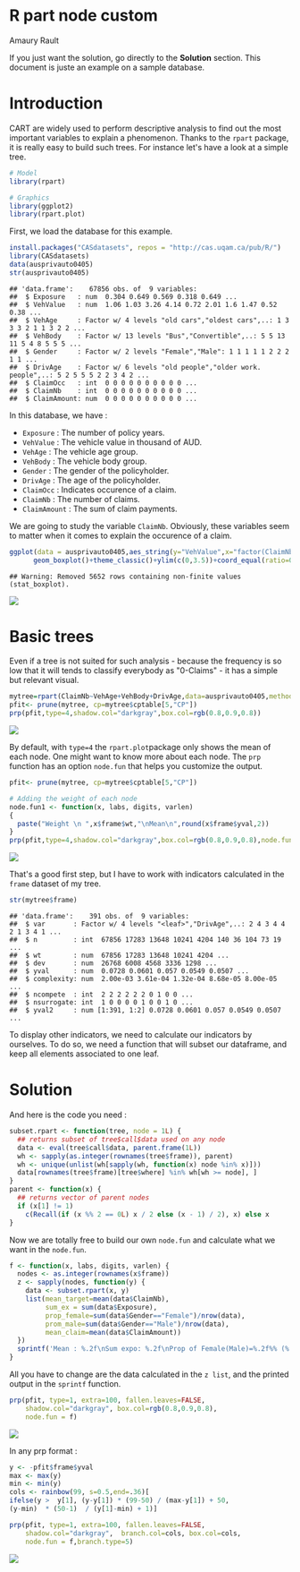 # R part node custom
Amaury Rault  



If you just want the solution, go directly to the **Solution** section.
This document is juste an example on a sample database.

# Introduction 

CART are widely used to perform descriptive analysis to find out the most important variables to explain a phenomenon. Thanks to the `rpart` package, it is really easy to build such trees. For instance let's have a look at a simple tree.


```r
# Model
library(rpart)

# Graphics
library(ggplot2)
library(rpart.plot)
```

First, we load the  database for this example.


```r
install.packages("CASdatasets", repos = "http://cas.uqam.ca/pub/R/")
library(CASdatasets)
data(ausprivauto0405)
str(ausprivauto0405)
```

```
## 'data.frame':	67856 obs. of  9 variables:
##  $ Exposure   : num  0.304 0.649 0.569 0.318 0.649 ...
##  $ VehValue   : num  1.06 1.03 3.26 4.14 0.72 2.01 1.6 1.47 0.52 0.38 ...
##  $ VehAge     : Factor w/ 4 levels "old cars","oldest cars",..: 1 3 3 3 2 1 1 3 2 2 ...
##  $ VehBody    : Factor w/ 13 levels "Bus","Convertible",..: 5 5 13 11 5 4 8 5 5 5 ...
##  $ Gender     : Factor w/ 2 levels "Female","Male": 1 1 1 1 1 2 2 2 1 1 ...
##  $ DrivAge    : Factor w/ 6 levels "old people","older work. people",..: 5 2 5 5 5 2 2 3 4 2 ...
##  $ ClaimOcc   : int  0 0 0 0 0 0 0 0 0 0 ...
##  $ ClaimNb    : int  0 0 0 0 0 0 0 0 0 0 ...
##  $ ClaimAmount: num  0 0 0 0 0 0 0 0 0 0 ...
```

In this database, we have :

+ `Exposure` : The number of policy years.
+ `VehValue` : The vehicle value in thousand of AUD.
+ `VehAge` : The vehicle age group.
+ `VehBody` : The vehicle body group.
+ `Gender` : The gender of the policyholder.
+ `DrivAge` : The age of the policyholder.
+ `ClaimOcc` : Indicates occurence of a claim.
+ `ClaimNb` : The number of claims.
+ `ClaimAmount` : The sum of claim payments.

We are going to study the variable `ClaimNb`. Obviously, these variables seem to matter when it comes to explain the occurence of a claim.


```r
ggplot(data = ausprivauto0405,aes_string(y="VehValue",x="factor(ClaimNb)",fill="VehAge"))+
      geom_boxplot()+theme_classic()+ylim(c(0,3.5))+coord_equal(ratio=0.8)
```

```
## Warning: Removed 5652 rows containing non-finite values (stat_boxplot).
```

<img src="rpart_node_files/figure-html/unnamed-chunk-3-1.png" style="display: block; margin: auto;" />


# Basic trees

Even if a tree is not suited for such analysis - because the frequency is so low that it will tends to classify everybody as "0-Claims" - it has a simple but relevant visual.


```r
mytree=rpart(ClaimNb~VehAge+VehBody+DrivAge,data=ausprivauto0405,method ="poisson",cp=0)
pfit<- prune(mytree, cp=mytree$cptable[5,"CP"])
prp(pfit,type=4,shadow.col="darkgray",box.col=rgb(0.8,0.9,0.8))
```

<img src="rpart_node_files/figure-html/unnamed-chunk-4-1.png" style="display: block; margin: auto;" />

By default, with `type=4` the `rpart.plot`package only shows the mean of each node. One might want to know more about each node. The `prp` function has an option `node.fun` that helps you customize the output. 


```r
pfit<- prune(mytree, cp=mytree$cptable[5,"CP"])

# Adding the weight of each node
node.fun1 <- function(x, labs, digits, varlen)
{
  paste("Weight \n ",x$frame$wt,"\nMean\n",round(x$frame$yval,2))
}
prp(pfit,type=4,shadow.col="darkgray",box.col=rgb(0.8,0.9,0.8),node.fun = node.fun1)
```

<img src="rpart_node_files/figure-html/unnamed-chunk-5-1.png" style="display: block; margin: auto;" />

That's a good first step, but I have to work with indicators calculated in the `frame` dataset of my tree.


```r
str(mytree$frame)
```

```
## 'data.frame':	391 obs. of  9 variables:
##  $ var       : Factor w/ 4 levels "<leaf>","DrivAge",..: 2 4 3 4 4 2 1 3 4 1 ...
##  $ n         : int  67856 17283 13648 10241 4204 140 36 104 73 19 ...
##  $ wt        : num  67856 17283 13648 10241 4204 ...
##  $ dev       : num  26768 6008 4568 3336 1298 ...
##  $ yval      : num  0.0728 0.0601 0.057 0.0549 0.0507 ...
##  $ complexity: num  2.00e-03 3.61e-04 1.32e-04 8.68e-05 8.00e-05 ...
##  $ ncompete  : int  2 2 2 2 2 2 0 1 0 0 ...
##  $ nsurrogate: int  1 0 0 0 0 1 0 0 1 0 ...
##  $ yval2     : num [1:391, 1:2] 0.0728 0.0601 0.057 0.0549 0.0507 ...
```

To display other indicators, we need to calculate our indicators by ourselves. To do so, we need a function that will subset our dataframe, and keep all elements associated to one leaf. 

# Solution

And here is the code you need :


```r
subset.rpart <- function(tree, node = 1L) {
  ## returns subset of tree$call$data used on any node
  data <- eval(tree$call$data, parent.frame(1L))
  wh <- sapply(as.integer(rownames(tree$frame)), parent)
  wh <- unique(unlist(wh[sapply(wh, function(x) node %in% x)]))
  data[rownames(tree$frame)[tree$where] %in% wh[wh >= node], ]
}
parent <- function(x) {
  ## returns vector of parent nodes
  if (x[1] != 1)
    c(Recall(if (x %% 2 == 0L) x / 2 else (x - 1) / 2), x) else x
}
```

Now we are totally free to build our own `node.fun` and calculate what we want in the `node.fun`.


```r
f <- function(x, labs, digits, varlen) {
  nodes <- as.integer(rownames(x$frame))
  z <- sapply(nodes, function(y) {
    data <- subset.rpart(x, y)
    list(mean_target=mean(data$ClaimNb),
         sum_ex = sum(data$Exposure),
         prop_female=sum(data$Gender=="Female")/nrow(data),
         prom_male=sum(data$Gender=="Male")/nrow(data),
         mean_claim=mean(data$ClaimAmount))
  })
  sprintf('Mean : %.2f\nSum expo: %.2f\nProp of Female(Male)=%.2f%% (%.2f%%)\nMean cost=%.2f', z[1, ], z[2, ], z[3,],z[4,],z[5,])
}
```

All you have to change are the data calculated in the `z list`, and the printed output in the `sprintf` function. 


```r
prp(pfit, type=1, extra=100, fallen.leaves=FALSE,
    shadow.col="darkgray", box.col=rgb(0.8,0.9,0.8),
    node.fun = f)
```

<img src="rpart_node_files/figure-html/unnamed-chunk-9-1.png" style="display: block; margin: auto;" />

In any prp format :

```r
y <- -pfit$frame$yval
max <- max(y)
min <- min(y)
cols <- rainbow(99, s=0.5,end=.36)[
ifelse(y >  y[1], (y-y[1]) * (99-50) / (max-y[1]) + 50,
(y-min)  * (50-1)  / (y[1]-min) + 1)]

prp(pfit, type=1, extra=100, fallen.leaves=FALSE,
    shadow.col="darkgray",  branch.col=cols, box.col=cols,
    node.fun = f,branch.type=5)
```

<img src="rpart_node_files/figure-html/unnamed-chunk-10-1.png" style="display: block; margin: auto;" />
